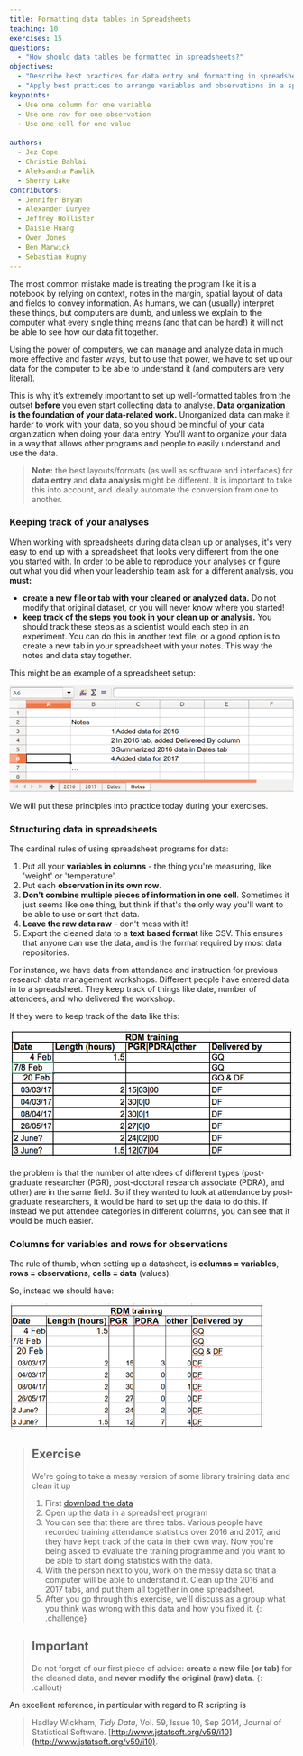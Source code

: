 ```yaml
---
title: Formatting data tables in Spreadsheets
teaching: 10
exercises: 15
questions:
  - "How should data tables be formatted in spreadsheets?"
objectives:
  - "Describe best practices for data entry and formatting in spreadsheets."
  - "Apply best practices to arrange variables and observations in a spreadsheet."
keypoints:
  - Use one column for one variable
  - Use one row for one observation
  - Use one cell for one value

authors:
  - Jez Cope
  - Christie Bahlai
  - Aleksandra Pawlik
  - Sherry Lake
contributors:
  - Jennifer Bryan
  - Alexander Duryee
  - Jeffrey Hollister
  - Daisie Huang
  - Owen Jones
  - Ben Marwick
  - Sebastian Kupny
---
```



The most common mistake made is treating the program like it is a notebook by relying on context, notes in the margin, spatial layout of data and fields to convey information.
As humans,
we can (usually) interpret these things,
but computers are dumb,
and unless we explain to the computer what every single thing means
(and that can be hard!)
it will not be able to see how our data fit together.

Using the power of computers,
we can manage and analyze data in much more effective and faster ways,
but to use that power,
we have to set up our data for the computer to be able to understand it
(and computers are very literal).

This is why it’s extremely important to set up well-formatted tables from the outset **before** you even start collecting data to analyse.
**Data organization is the foundation of your data-related work.**
Unorganized data can make it harder to work with your data,
so you should be mindful of your data organization when doing your data entry.
You'll want to organize your data in a way that allows other programs and people to easily understand and use the data.

> **Note:** the best layouts/formats (as well as software and
> interfaces) for **data entry** and **data analysis** might be
> different. It is important to take this into account, and ideally
> automate the conversion from one to another.

### Keeping track of your analyses

When working with spreadsheets during data clean up or analyses, it's
very easy to end up with a spreadsheet that looks very different from the one
you started with. In order to be able to reproduce your analyses or figure out
what you did when your leadership team ask for a different analysis,
you **must:**

- **create a new file or tab with your cleaned or analyzed data.** Do
  not modify that original dataset, or you will never know where you
  started!
- **keep track of the steps you took in your clean up or analysis.**
  You should track these steps as a scientist would each step in an
  experiment. You can do this in another text file, or a good option
  is to create a new tab in your spreadsheet with your notes. This way
  the notes and data stay together.

This might be an example of a spreadsheet setup:

![spreadsheet setup](../fig/spreadsheet-setup.png)

We will put these principles into practice today during your exercises.


### Structuring data in spreadsheets


The cardinal rules of using spreadsheet programs for data:

1. Put all your **variables in columns** - the thing you're measuring,
   like 'weight' or 'temperature'.
2. Put each **observation in its own row**.
3. **Don't combine multiple pieces of information in one
   cell**. Sometimes it just seems like one thing, but think if that's
   the only way you'll want to be able to use or sort that data.
4. **Leave the raw data raw** - don't mess with it!
5. Export the cleaned data to a **text based format** like CSV. This
   ensures that anyone can use the data, and is the format required by
   most data repositories.

For instance, we have data from attendance and instruction for previous
research data management workshops. Different people have entered data in to a
spreadsheet. They keep track of things like date, number of attendees, and who
delivered the workshop.

If they were to keep track of the data like this:

![multiple-info example](../fig/multiple-info.png)

the problem is that the number of attendees of different types (post-graduate
researcher (PGR), post-doctoral research associate (PDRA), and other) are in
the same field. So if they wanted to look at attendance by post-graduate
researchers, it would be hard to set up the data to do this. If instead we
put attendee categories in different columns, you can see that it would be much
easier.

### Columns for variables and rows for observations

The rule of thumb, when setting up a datasheet, is **columns =
variables**, **rows = observations**, **cells = data** (values).

So, instead we should have:

![single-info example](../fig/single-info.png)

> ## Exercise
>
> We're going to take a messy version of some library training data and clean it up
>
> 1. First [download the data](../data/training_attendance.xlsx)
> 2. Open up the data in a spreadsheet program
> 1. You can see that there are three tabs. Various people have recorded
  training attendance statistics over 2016 and 2017, and they have
  kept track of the data in their own way. Now you're being asked to
  evaluate the training programme and you want to be able to start
  doing statistics with the data.
> 1. With the person next to you, work on the messy data so that a
  computer will be able to understand it. Clean up the 2016 and 2017
  tabs, and put them all together in one spreadsheet.
> 1. After you go through this exercise, we'll discuss as a group what you think was wrong
with this data and how you fixed it.
{: .challenge}


> ## Important ##
>
> Do not forget of our first piece of advice:
> **create a new file (or tab)** for the cleaned data, and **never
> modify the original (raw) data**.
{: .callout}


An excellent reference, in particular with regard to R scripting is

> Hadley Wickham, *Tidy Data*, Vol. 59, Issue 10, Sep 2014, Journal of
> Statistical Software. [http://www.jstatsoft.org/v59/i10](http://www.jstatsoft.org/v59/i10).

<!-- *Instructors see notes in 'instructors_notes.md' on this exercise.* -->
